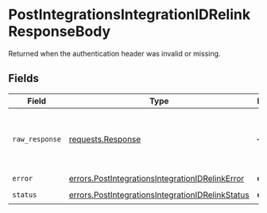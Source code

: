 # PostIntegrationsIntegrationIDRelinkResponseBody

Returned when the authentication header was invalid or missing.


## Fields

| Field                                                                                                                | Type                                                                                                                 | Required                                                                                                             | Description                                                                                                          |
| -------------------------------------------------------------------------------------------------------------------- | -------------------------------------------------------------------------------------------------------------------- | -------------------------------------------------------------------------------------------------------------------- | -------------------------------------------------------------------------------------------------------------------- |
| `raw_response`                                                                                                       | [requests.Response](https://requests.readthedocs.io/en/latest/api/#requests.Response)                                | :heavy_minus_sign:                                                                                                   | Raw HTTP response; suitable for custom response parsing                                                              |
| `error`                                                                                                              | [errors.PostIntegrationsIntegrationIDRelinkError](../../models/errors/postintegrationsintegrationidrelinkerror.md)   | :heavy_check_mark:                                                                                                   | N/A                                                                                                                  |
| `status`                                                                                                             | [errors.PostIntegrationsIntegrationIDRelinkStatus](../../models/errors/postintegrationsintegrationidrelinkstatus.md) | :heavy_check_mark:                                                                                                   | N/A                                                                                                                  |